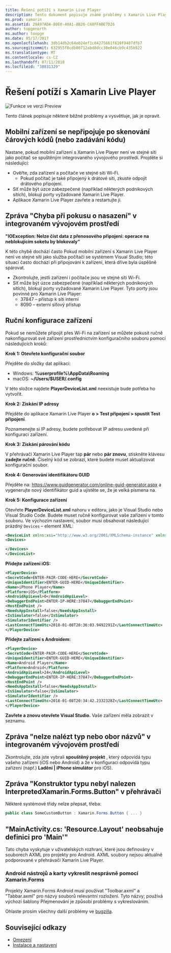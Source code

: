 ```yaml
---
title: Řešení potíží s Xamarin Live Player
description: Tento dokument popisuje známé problémy s Xamarin Live Player a možné opravy. Popisuje problémy s připojením, problémy s konfigurací a další.
ms.prod: xamarin
ms.assetid: 29A97ADA-80E0-40A1-8B26-C68FFABE7D26
author: topgenorth
ms.author: toopge
ms.date: 05/17/2017
ms.openlocfilehash: 3db14db2c64e024ef1c04275661f610f9407dfb7
ms.sourcegitcommit: 632955f8cdb80712abd8dcc30e046cb9c435b922
ms.translationtype: MT
ms.contentlocale: cs-CZ
ms.lasthandoff: 07/11/2018
ms.locfileid: "38831329"
---
```

# <a name="troubleshooting-xamarin-live-player"></a>Řešení potíží s Xamarin Live Player

![Funkce ve verzi Preview](~/media/shared/preview.png)

Tento článek popisuje některé běžné problémy a vysvětluje, jak je opravit.

## <a name="mobile-device-does-not-connect-after-scanning-barcode-or-entering-code"></a>Mobilní zařízení se nepřipojuje po skenování čárových kódů (nebo zadávání kódu)

Nastane, pokud mobilní zařízení s Xamarin Live Player není ve stejné síti jako počítač se spuštěným integrovaného vývojového prostředí. Projděte si následující:

- Ověřte, zda zařízení a počítače ve stejné síti Wi-Fi.
  - Pokud počítač je také připojený k drátové síti, zkuste odpojit drátového připojení.
- Síť může být úzce zabezpečené (například některých podnikových sítích), blokují porty vyžadované Xamarin Live Player.
- Aplikace Xamarin Live Player zavřete a restartujte ji.

## <a name="error-while-trying-to-deploy-message-in-ide"></a>Zpráva "Chyba při pokusu o nasazení" v integrovaném vývojovém prostředí

**"IOException: Nelze číst data z přenosového připojení: operace na neblokujícím soketu by blokovaly"**

K této chybě dochází často Pokud mobilní zařízení s Xamarin Live Player není ve stejné síti jako služba počítači se systémem Visual Studio; této situaci často dochází při připojování k zařízení, která dříve byla úspěšně spárovat.

* Zkontrolujte, jestli zařízení i počítače jsou ve stejné síti Wi-Fi.
* Síť může být úzce zabezpečené (například některých podnikových sítích), blokují porty vyžadované Xamarin Live Player. Tyto porty jsou povinné pro Xamarin Live Player:
  * 37847 – přístup k síti interní 
  * 8090 – externí síťový přístup

## <a name="manually-configure-device"></a>Ruční konfigurace zařízení

Pokud se nemůžete připojit přes Wi-Fi na zařízení se můžete pokusit ručně nakonfigurovat své zařízení prostřednictvím konfiguračního souboru pomocí následujících kroků:

**Krok 1: Otevřete konfigurační soubor**

Přejděte do složky dat aplikací:

* Windows: **%userprofile%\AppData\Roaming**
* macOS: **~/Users/$USER/.config**

V této složce najdete **PlayerDeviceList.xml** neexistuje bude potřeba ho vytvořit.

**Krok 2: Získání IP adresy**

Přejděte do aplikace Xamarin Live Player **o > Test připojení > spustit Test připojení**.

Poznamenejte si IP adresy, budete potřebovat IP adresu uvedené při konfiguraci zařízení.

**Krok 3: Získání párování kódu**

V přehrávači Xamarin Live Player tap **pár** nebo **pár znovu**, stiskněte klávesu **zadejte ručně**. Číselný kód se zobrazí, které budete muset aktualizovat konfigurační soubor.

**Krok 4: Generování identifikátoru GUID**

Přejděte na: https://www.guidgenerator.com/online-guid-generator.aspx a vygenerujte nový identifikátor guid a ujistěte se, že je velká písmena na.

**Krok 5: Konfigurace zařízení**

Otevřete **PlayerDeviceList.xml** nahoru v editoru, jako je Visual Studio nebo Visual Studio Code. Budete muset ručně konfigurovat vaše zařízení v tomto souboru. Ve výchozím nastavení, soubor musí obsahovat následující prázdný `Devices` – element XML:

```xml
<DeviceList xmlns:xsi="http://www.w3.org/2001/XMLSchema-instance" xmlns:xsd="http://www.w3.org/2001/XMLSchema">
<Devices>

</Devices>
</DeviceList>
```

**Přidejte zařízení iOS:**

```xml
<PlayerDevice>
<SecretCode>ENTER-PAIR-CODE-HERE</SecretCode>
<UniqueIdentifier>ENTER-GUID-HERE</UniqueIdentifier>
<Name>iPhone Player</Name>
<Platform>iOS</Platform>
<AndroidApiLevel>0</AndroidApiLevel>
<DebuggerEndPoint>ENTER-IP-HERE:37847</DebuggerEndPoint>
<HostEndPoint />
<NeedsAppInstall>false</NeedsAppInstall>
<IsSimulator>false</IsSimulator>
<SimulatorIdentifier />
<LastConnectTimeUtc>2018-01-08T20:36:03.9492291Z</LastConnectTimeUtc>
</PlayerDevice>
```

**Přidejte zařízení s Androidem:**

```xml
<PlayerDevice>
<SecretCode>ENTER-PAIR-CODE-HERE</SecretCode>
<UniqueIdentifier>ENTER-GUID-HERE</UniqueIdentifier>
<Name>Android Player</Name>
<Platform>Android</Platform>
<AndroidApiLevel>24</AndroidApiLevel>
<DebuggerEndPoint>ENTER-IP-HERE:37847</DebuggerEndPoint>
<HostEndPoint />
<NeedsAppInstall>false</NeedsAppInstall>
<IsSimulator>false</IsSimulator>
<SimulatorIdentifier />
<LastConnectTimeUtc>2018-01-08T20:34:42.2332328Z</LastConnectTimeUtc>
</PlayerDevice>
```

**Zavřete a znovu otevřete Visual Studio.** Vaše zařízení měla zobrazit v seznamu.

## <a name="type-or-namespace-cannot-be-found-message-in-ide"></a>Zpráva "nelze nalézt typ nebo obor názvů" v integrovaném vývojovém prostředí

Zkontrolujte, zda jste vybrali **spouštěný projekt** , který odpovídá typu vašeho zařízení (iOS nebo Android) a že v konfiguraci odpovídá typu zařízení (např.) **Ladění | iPhone simulátor** pro iOS).

## <a name="constructor-on-type-interpretedxamarinformsbutton-not-found-message-in-player"></a>Zpráva "Konstruktor typu nebyl nalezen InterpretedXamarin.Forms.Button" v přehrávači

Některé systémové třídy nelze přepsat, třeba:

```csharp
public class SomeCustomButton : Xamarin.Forms.Button { ... }
```

## <a name="mainactivitycs-resourcelayout-does-not-contain-a-definition-for-main"></a>"MainActivity.cs: 'Resource.Layout' neobsahuje definici pro 'Main'"

Tato chyba vyskytuje v uživatelských rozhraní, které jsou definovány v souborech AXML pro projekty pro Android.
AXML soubory nejsou aktuálně podporované v přehrávači Xamarin Live Player.

### <a name="android-toolbar-and-tabs-render-incorrectly-using-xamarinforms"></a>Android nástrojů a karty vykreslit nesprávně pomocí Xamarin.Forms

Projekty Xamarin.Forms Android musí používat "Toolbar.axml" a "Tabbar.axml" pro názvy souborů relevantní rozložení. Tyto názvy; používá výchozí šablony Přejmenování je způsobí problémy s vykreslováním.

Ohlaste prosím všechny další problémy ve [bugzilla](https://aka.ms/live-player-report-issue).

## <a name="related-links"></a>Související odkazy

- [Omezení](~/tools/live-player/limitations.md)
- [Instalace a nastavení](~/tools/live-player/install.md)
